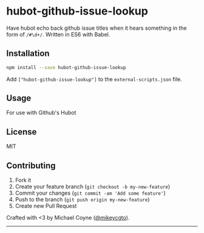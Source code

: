 # hubot-github-issue-lookup

Have hubot echo back github issue titles when it hears something in the form of `/#\d+/`. Written in ES6 with Babel.

## Installation

```bash
npm install --save hubot-github-issue-lookup
```
Add `["hubot-github-issue-lookup"]` to the `external-scripts.json` file.

## Usage

For use with Github's Hubot

## License

MIT

## Contributing

1. Fork it
2. Create your feature branch (`git checkout -b my-new-feature`)
3. Commit your changes (`git commit -am 'Add some feature'`)
4. Push to the branch (`git push origin my-new-feature`)
5. Create new Pull Request

Crafted with <3 by Michael Coyne ([@mikeycgto](https://twitter.com/mikeycgto)).

***

